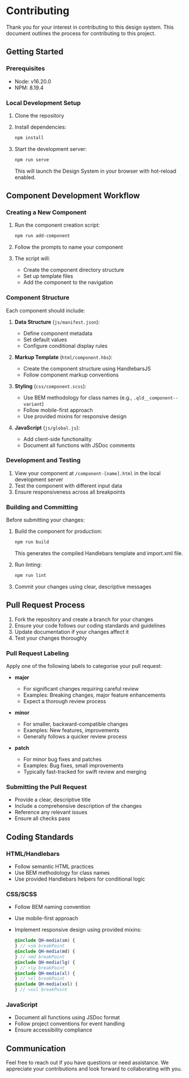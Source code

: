 # Contributing

Thank you for your interest in contributing to this design system. This document outlines the process for contributing to this project.

## Getting Started

### Prerequisites

-   Node: v16.20.0
-   NPM: 8.19.4

### Local Development Setup

1. Clone the repository
2. Install dependencies:

    ```bash
    npm install
    ```

3. Start the development server:

    ```bash
    npm run serve
    ```

    This will launch the Design System in your browser with hot-reload enabled.

## Component Development Workflow

### Creating a New Component

1. Run the component creation script:

    ```bash
    npm run add-component
    ```

2. Follow the prompts to name your component
3. The script will:
    - Create the component directory structure
    - Set up template files
    - Add the component to the navigation

### Component Structure

Each component should include:

1. **Data Structure** (`js/manifest.json`):

    - Define component metadata
    - Set default values
    - Configure conditional display rules

2. **Markup Template** (`html/component.hbs`):

    - Create the component structure using HandlebarsJS
    - Follow component markup conventions

3. **Styling** (`css/component.scss`):

    - Use BEM methodology for class names (e.g., `.qld__component--variant`)
    - Follow mobile-first approach
    - Use provided mixins for responsive design

4. **JavaScript** (`js/global.js`):
    - Add client-side functionality
    - Document all functions with JSDoc comments

### Development and Testing

1. View your component at `/component-[name].html` in the local development server
2. Test the component with different input data
3. Ensure responsiveness across all breakpoints

### Building and Committing

Before submitting your changes:

1. Build the component for production:

    ```bash
    npm run build
    ```

    This generates the compiled Handlebars template and import.xml file.

2. Run linting:

    ```bash
    npm run lint
    ```

3. Commit your changes using clear, descriptive messages

## Pull Request Process

1. Fork the repository and create a branch for your changes
2. Ensure your code follows our coding standards and guidelines
3. Update documentation if your changes affect it
4. Test your changes thoroughly

### Pull Request Labeling

Apply one of the following labels to categorise your pull request:

-   **major**

    -   For significant changes requiring careful review
    -   Examples: Breaking changes, major feature enhancements
    -   Expect a thorough review process

-   **minor**

    -   For smaller, backward-compatible changes
    -   Examples: New features, improvements
    -   Generally follows a quicker review process

-   **patch**
    -   For minor bug fixes and patches
    -   Examples: Bug fixes, small improvements
    -   Typically fast-tracked for swift review and merging

### Submitting the Pull Request

-   Provide a clear, descriptive title
-   Include a comprehensive description of the changes
-   Reference any relevant issues
-   Ensure all checks pass

## Coding Standards

### HTML/Handlebars

-   Follow semantic HTML practices
-   Use BEM methodology for class names
-   Use provided Handlebars helpers for conditional logic

### CSS/SCSS

-   Follow BEM naming convention
-   Use mobile-first approach
-   Implement responsive design using provided mixins:

    ```scss
    @include QH-media(sm) {
    } // >sm breakPoint
    @include QH-media(md) {
    } // >md breakPoint
    @include QH-media(lg) {
    } // >lg breakPoint
    @include QH-media(xl) {
    } // >xl breakPoint
    @include QH-media(xxl) {
    } // >xxl breakPoint
    ```

### JavaScript

-   Document all functions using JSDoc format
-   Follow project conventions for event handling
-   Ensure accessibility compliance

## Communication

Feel free to reach out if you have questions or need assistance. We appreciate your contributions and look forward to collaborating with you.

